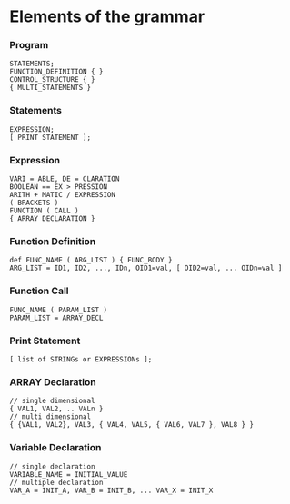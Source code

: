 # Elements of the grammar

### Program 

    STATEMENTS;
    FUNCTION_DEFINITION { }
    CONTROL_STRUCTURE { }
    { MULTI_STATEMENTS } 

### Statements 

    EXPRESSION;
    [ PRINT STATEMENT ];

### Expression 
    
    VARI = ABLE, DE = CLARATION   
    BOOLEAN == EX > PRESSION
    ARITH + MATIC / EXPRESSION 
    ( BRACKETS ) 
    FUNCTION ( CALL )
    { ARRAY DECLARATION }

### Function Definition

    def FUNC_NAME ( ARG_LIST ) { FUNC_BODY }
    ARG_LIST = ID1, ID2, ..., IDn, OID1=val, [ OID2=val, ... OIDn=val ]

### Function Call    

    FUNC_NAME ( PARAM_LIST ) 
    PARAM_LIST = ARRAY_DECL 

### Print Statement 

    [ list of STRINGs or EXPRESSIONs ];

### ARRAY Declaration 
    
    // single dimensional
    { VAL1, VAL2, .. VALn }
    // multi dimensional
    { {VAL1, VAL2}, VAL3, { VAL4, VAL5, { VAL6, VAL7 }, VAL8 } }

### Variable Declaration 

    // single declaration
    VARIABLE_NAME = INITIAL_VALUE
    // multiple declaration
    VAR_A = INIT_A, VAR_B = INIT_B, ... VAR_X = INIT_X


